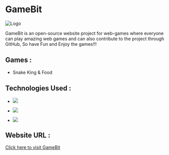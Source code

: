 
# GameBit

![Logo](https://mayankkuthar.github.io/GameBit/assets/images/banner.png)

    
GameBit is an open-source website project for web-games where everyone can play amazing web games and can also contribute to the project through GitHub, So have Fun and Enjoy the games!!! 

## Games :
- Snake King & Food

## Technologies Used :

- ![](https://img.shields.io/badge/HTML5-E34F26?style=for-the-badge&logo=html5&logoColor=white)

- ![](https://img.shields.io/badge/CSS3-1572B6?style=for-the-badge&logo=css3&logoColor=white)

- ![](https://img.shields.io/badge/JavaScript-323330?style=for-the-badge&logo=javascript&logoColor=F7DF1E)

## Website URL :

[Click here to visit GameBit](https://mayankkuthar.github.io/GameBit/)
